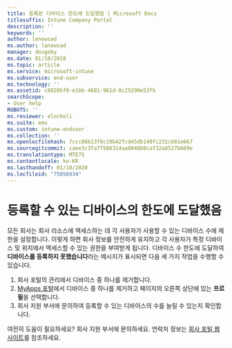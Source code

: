 ```yaml
---
title: 등록된 디바이스 한도에 도달했음 | Microsoft Docs
titlesuffix: Intune Company Portal
description: ''
keywords: ''
author: lenewsad
ms.author: lanewsad
manager: dougeby
ms.date: 01/18/2018
ms.topic: article
ms.service: microsoft-intune
ms.subservice: end-user
ms.technology: ''
ms.assetid: c8920bf0-e1bb-4601-961d-8c25290e53fb
searchScope:
- User help
ROBOTS: ''
ms.reviewer: elocholi
ms.suite: ems
ms.custom: intune-enduser
ms.collection: ''
ms.openlocfilehash: 7ccc86b13f0c19b42fcd45db149fc231cb81e667
ms.sourcegitcommit: caee3c3fa77586314aa8040b0caf32a0527b669e
ms.translationtype: MTE75
ms.contentlocale: ko-KR
ms.lasthandoff: 01/10/2020
ms.locfileid: "75856934"
---
```

# <a name="the-limit-of-devices-you-can-register-has-been-reached"></a>등록할 수 있는 디바이스의 한도에 도달했음

모든 회사는 회사 리소스에 액세스하는 데 각 사용자가 사용할 수 있는 디바이스 수에 제한을 설정합니다. 이렇게 하면 회사 정보를 안전하게 유지하고 각 사용자가 특정 디바이스 및 위치에서 액세스할 수 있는 권한을 부여받게 됩니다. 디바이스 수 한도에 도달하여 **디바이스를 등록하지 못했습니다**라는 메시지가 표시되면 다음 세 가지 작업을 수행할 수 있습니다.

1. 회사 포털의 관리에서 디바이스 중 하나를 제거합니다. 
2. [MyApps 포털](https://myapps.microsoft.com)에서 디바이스 중 하나를 제거하고 페이지의 오른쪽 상단에 있는 **프로필**을 선택합니다. 
3. 회사 지원 부서에 문의하여 등록할 수 있는 디바이스의 수를 늘릴 수 있는지 확인합니다.

여전히 도움이 필요하세요? 회사 지원 부서에 문의하세요. 연락처 정보는 [회사 포털 웹 사이트](https://go.microsoft.com/fwlink/?linkid=2010980)를 참조하세요.
